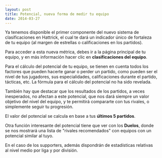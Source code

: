 ```yaml
---
layout: post
title: Potencial, nueva forma de medir tu equipo
date: 2014-03-27
---
```

Ya tenemos disponible el primer componente del nuevo sistema de clasificaciones en Hattrick, el cual te dará un indicador único de fortaleza de tu equipo (al margen de estrellas o calificaciones en los partidos).

Para acceder a esta nueva métrica, debes ir a la página principal de tu equipo, y en más información hacer clic en **clasificaciones del equipo**.

Para el cálculo del potencial de tu equipo, se tienen en cuenta todos los factores que pueden hacerte ganar o perder un partido, como pueden ser el nivel de tus jugadores, sus especialidades, calificaciones durante el partido, tácticas, etc. La fórmula para el cálculo del potencial no ha sido revelada.

También hay que destacar que los resultados de los partidos, a veces inesperados, no afectan a este potencial, que nos dará siempre un valor objetivo del nivel del equipo, y te permitirá compararte con tus rivales, o simplemente seguir tu progresión.

El valor del potencial se calcula en base a tus **últimos 5 partidos**.

Otra función interesante del potencial tiene que ver con los **Duelos**, donde se nos mostrará una lista de "rivales recomendados" con equipos con un potencial similar al tuyo.

En el caso de los supporters, además dispondrán de estadísticas relativas al nivel medio por liga y por división.
